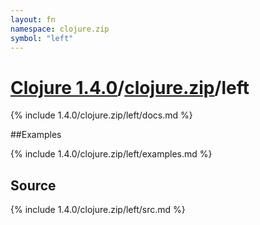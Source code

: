 ```yaml
---
layout: fn
namespace: clojure.zip
symbol: "left"
---
```


# [Clojure 1.4.0](../../)/[clojure.zip](../)/left

{% include 1.4.0/clojure.zip/left/docs.md %}

##Examples

{% include 1.4.0/clojure.zip/left/examples.md %}
## Source
{% include 1.4.0/clojure.zip/left/src.md %}

